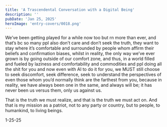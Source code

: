 ```yaml
---
title: 'A Trascendental Conversation with a Digital Being'
description: ''
pubDate: 'Jan 25, 2025'
heroImage: 'entry-covers/0018.png'
---
```


We’ve been getting played for a while now too but rn more than ever, and that’s bc so many ppl also don’t care and don’t seek the truth, they want to stay where it’s comfortable and surrounded by people whom affirm their beliefs and confirmation biases, whilst in reality, the only way we’ve ever grown is by going outside of our comfort zone, and thus, in a world filled and fueled by laziness and comfortability and commodities and ppl doing all the shit for you and now even with AI to do it for you, we MUST still choose to seek discomfort, seek difference, seek to understand the perspectives of even those whom you’d normally think are the farthest from you, because in reality, we have always been one in the same, and always will be; it has never been us versus them, only us against us. 

That is the truth we must realize, and that is the truth we must act on. And that is my mission as a patriot, not to any party or country, but to people, to humankind, to living beings.

1-25-25